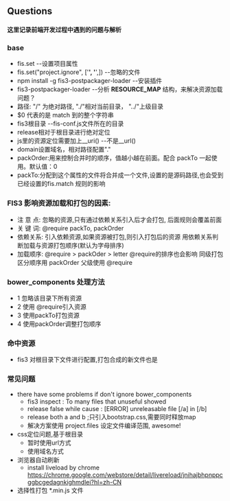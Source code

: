 ## Questions

#### 这里记录前端开发过程中遇到的问题与解析

### base

 * fis.set  --设置项目属性
 * fis.set("project.ignore", ['**', '**',])  --忽略的文件
 * npm install -g fis3-postpackager-loader  --安装插件 
 * fis3-postpackager-loader  --分析 __RESOURCE_MAP__ 结构，来解决资源加载问题？
 * 路径: "/" 为绝对路径,  "./"相对当前目录， "../"上级目录
 * $0 代表的是 match 到的整个字符串
 * fis3根目录  --fis-conf.js文件所在的目录
 * release相对于根目录进行绝对定位
 * js里的资源定位需要加上__uri()  --不是__url()
 * domain设置域名，相对路径配置"."
 * packOrder:用来控制合并时的顺序，值越小越在前面。配合 packTo 一起使用。默认值：0
 * packTo:分配到这个属性的文件将合并成一个文件,设置的是源码路径,也会受到已经设置的fis.match 规则的影响

### FIS3 影响资源加载和打包的因素:
   * 注 意 点: 忽略的资源,只有通过依赖关系引入后才会打包,
              后面规则会覆盖前面
   * 关 键 词: @require  packTo, packOrder
   * 依赖关系: 引入依赖资源,如果资源被打包,则引入打包后的资源
              用依赖关系判断加载与资源打包顺序(默认为字母排序)
   * 加载顺序: @require > packOder > letter
              @require的排序也会影响
              同级打包区分顺序用 packOrder
              父级使用 @require
              
### bower_components 处理方法
   * 1 忽略该目录下所有资源
   * 2 使用 @require引入资源
   * 3 使用packTo打包资源 
   * 4 使用packOrder调整打包顺序
   
### 命中资源
   * fis3 对根目录下文件进行配置,打包合成的新文件也是
   
              
### 常见问题
   * there have some problems if don't ignore bower_components 
      * fis3 inspect : To many files that unuseful showed
      * release false while cause : [ERROR] unreleasable file [/a] in [/b]
      * release both a and b ;只引入bootstrap.css,需要同时释放map
      * 解决方案使用 project.files 设定文件编译范围, awesome!
   * css定位问题,基于根目录
      * 暂时使用url方式
      * 使用域名方式
   * 浏览器自动刷新
      * install liveload by chrome
      https://chrome.google.com/webstore/detail/livereload/jnihajbhpnppcggbcgedagnkighmdlei?hl=zh-CN
   * 选择性打包 *.min.js 文件
   
     
   
